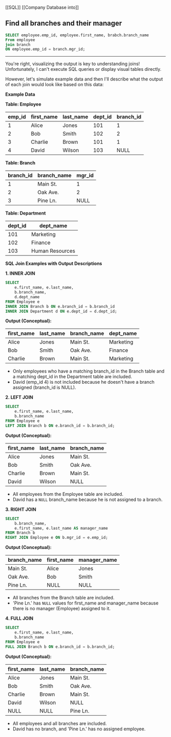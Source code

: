 [[SQL]]
[[Company Database into]]

## Find all branches and their manager
```sql
SELECT employee.emp_id, employee.first_name, brabch.branch_name
From employee
join branch
ON employee.emp_id = branch.mgr_id;
```

---

You're right, visualizing the output is key to understanding joins! Unfortunately, I can't execute SQL queries or display visual tables directly. 

However, let's simulate example data and then I'll describe what the output of each join would look like based on this data:

**Example Data**

**Table: Employee**

| emp_id | first_name | last_name | dept_id | branch_id |
|---|---|---|---|---|
| 1 | Alice  | Jones   | 101      | 1        |
| 2 | Bob    | Smith   | 102      | 2        |
| 3 | Charlie| Brown   | 101      | 1        |
| 4 | David  | Wilson  | 103      | NULL     |

**Table: Branch**

| branch_id | branch_name | mgr_id |
|---|---|---|
| 1        | Main St.   | 1       |
| 2        | Oak Ave.   | 2       |
| 3        | Pine Ln.   | NULL     |

**Table: Department**

| dept_id | dept_name     |
|---|---|
| 101      | Marketing   |
| 102      | Finance     |
| 103      | Human Resources |


**SQL Join Examples with Output Descriptions**

**1. INNER JOIN**

```sql
SELECT 
    e.first_name, e.last_name,
    b.branch_name,
    d.dept_name
FROM Employee e
INNER JOIN Branch b ON e.branch_id = b.branch_id
INNER JOIN Department d ON e.dept_id = d.dept_id;
```

**Output (Conceptual):**

| first_name | last_name | branch_name | dept_name  |
|---|---|---|---|
| Alice      | Jones      | Main St.    | Marketing  |
| Bob        | Smith      | Oak Ave.    | Finance    |
| Charlie    | Brown      | Main St.    | Marketing  | 

* Only employees who have a matching branch_id in the Branch table and a matching dept_id in the Department table are included.
* David (emp_id 4) is not included because he doesn't have a branch assigned (branch_id is NULL).


**2. LEFT JOIN**

```sql
SELECT 
    e.first_name, e.last_name,
    b.branch_name 
FROM Employee e
LEFT JOIN Branch b ON e.branch_id = b.branch_id;
```

**Output (Conceptual):**

| first_name | last_name | branch_name |
|---|---|---|
| Alice      | Jones      | Main St.    |
| Bob        | Smith      | Oak Ave.    |
| Charlie    | Brown      | Main St.    |
| David      | Wilson     | NULL        | 

* All employees from the Employee table are included.
* David has a `NULL` branch_name because he is not assigned to a branch.


**3. RIGHT JOIN**

```sql
SELECT 
    b.branch_name,
    e.first_name, e.last_name AS manager_name
FROM Branch b
RIGHT JOIN Employee e ON b.mgr_id = e.emp_id; 
```

**Output (Conceptual):**

| branch_name | first_name | manager_name |
|---|---|---|
| Main St.    | Alice      | Jones         |
| Oak Ave.    | Bob        | Smith         |
| Pine Ln.    | NULL       | NULL          |

* All branches from the Branch table are included.
* 'Pine Ln.' has `NULL` values for first_name and manager_name because there is no manager (Employee) assigned to it.


**4. FULL JOIN** 

```sql
SELECT 
    e.first_name, e.last_name,
    b.branch_name
FROM Employee e
FULL JOIN Branch b ON e.branch_id = b.branch_id; 
```

**Output (Conceptual):**

| first_name | last_name | branch_name |
|---|---|---|
| Alice      | Jones      | Main St.    |
| Bob        | Smith      | Oak Ave.    |
| Charlie    | Brown      | Main St.    |
| David      | Wilson     | NULL        |
| NULL       | NULL       | Pine Ln.    | 

* All employees and all branches are included.
* David has no branch, and 'Pine Ln.' has no assigned employee. 
